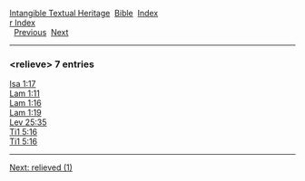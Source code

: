 [Intangible Textual Heritage](../../index)  [Bible](../index) 
[Index](index)   
[r Index](_r_)  
  [Previous](c09314)  [Next](c09316) 

------------------------------------------------------------------------

### &lt;relieve&gt; 7 entries

[Isa 1:17](../kjv/isa001.htm#017)  
[Lam 1:11](../kjv/lam001.htm#011)  
[Lam 1:16](../kjv/lam001.htm#016)  
[Lam 1:19](../kjv/lam001.htm#019)  
[Lev 25:35](../kjv/lev025.htm#035)  
[Ti1 5:16](../kjv/ti1005.htm#016)  
[Ti1 5:16](../kjv/ti1005.htm#016)  

------------------------------------------------------------------------

[Next: relieved (1)](c09316)
